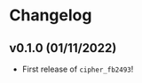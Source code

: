 # Changelog

<!--next-version-placeholder-->

## v0.1.0 (01/11/2022)

- First release of `cipher_fb2493`!